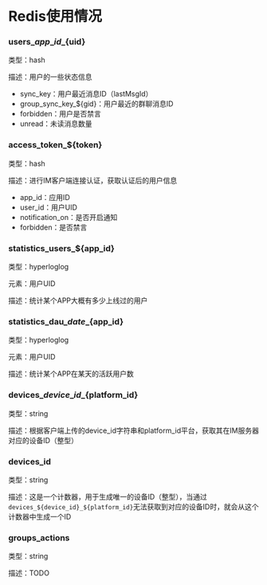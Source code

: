 # Redis使用情况

### users\_${app\_id}\_${uid}

类型：hash

描述：用户的一些状态信息

- sync\_key：用户最近消息ID（lastMsgId）
- group\_sync\_key\_${gid}：用户最近的群聊消息ID
- forbidden：用户是否禁言
- unread：未读消息数量

### access\_token\_${token}

类型：hash

描述：进行IM客户端连接认证，获取认证后的用户信息

- app\_id：应用ID
- user\_id：用户UID
- notification\_on：是否开启通知
- forbidden：是否禁言

### statistics\_users\_${app_id}

类型：hyperloglog

元素：用户UID

描述：统计某个APP大概有多少上线过的用户

### statistics\_dau\_${date}\_${app\_id}

类型：hyperloglog

元素：用户UID

描述：统计某个APP在某天的活跃用户数

### devices\_${device\_id}\_${platform\_id}

类型：string

描述：根据客户端上传的device\_id字符串和platform\_id平台，获取其在IM服务器对应的设备ID（整型）

### devices\_id

类型：string

描述：这是一个计数器，用于生成唯一的设备ID（整型），当通过`devices_${device_id}_${platform_id}`无法获取到对应的设备ID时，就会从这个计数器中生成一个ID

### groups\_actions

类型：string

描述：TODO

